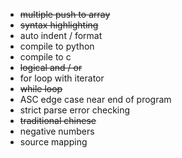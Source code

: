 - ~~multiple push to array~~
- ~~syntax highlighting~~
- auto indent / format
- compile to python
- compile to c
- ~~logical and / or~~
- for loop with iterator
- ~~while loop~~
- ASC edge case near end of program
- strict parse error checking
- ~~traditional chinese~~
- negative numbers
- source mapping